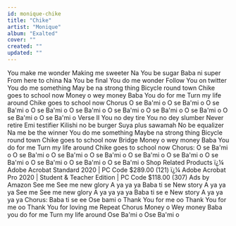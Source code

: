 ```yaml
---
id: monique-chike
title: "Chike"
artist: "Monique"
album: "Exalted"
cover: ""
created: ""
updated: ""
---
```


You make me wonder
Making me sweeter
Na You be sugar
Baba ni super
From here to china
Na You be final
You do me wonder
Follow You on twitter
You do me something
May be na strong thing
Bicycle round town
Chike goes to school now
Money o wey money
Baba You do for me
Turn my life around
Chike goes to school now
Chorus
O se Ba'mi o
O se Ba'mi o
O se Ba'mi o
O se Ba'mi o
O se Ba'mi o
O se Ba'mi o
O se Ba'mi o
O se Ba'mi o
O se Ba'mi o
O se Ba'mi o
Verse II
You no dey tire
You no dey slumber
Never retire
Emi testifier
Kilishi no be burger
Suya plus sawamah
No be equalizer
Na me be the winner
You do me something
Maybe na strong thing
Bicycle round town
Chike goes to school now
Bridge
Money o wey money
Baba You do for me
Turn my life around
Chike goes to school now
Chorus:
O se Ba'mi o
O se Ba'mi o
O se Ba'mi o
O se Ba'mi o
O se Ba'mi o
O se Ba'mi o
O se Ba'mi o
O se Ba'mi o
O se Ba'mi o
O se Ba'mi o
Shop Related Products
ï¿¼
Adobe Acrobat Standard 2020 | PC Code
$289.00
 (121)
ï¿¼
Adobe Acrobat Pro 2020 | Student & Teacher Edition | PC Code
$118.00
 (307)
Ads by Amazon 
See me
See me new glory
A ya ya ya
Baba ti se New story
A ya ya ya
See me See me new glory
A ya ya ya ya
Baba ti se e New story
A ya ya ya ya
Chorus:
Baba ti se ee
Ose bami o
Thank You for me oo
Thank You for me oo
Thank You for loving me
Repeat Chorus
Money o Wey money
Baba you do for me
Turn my life around
Ose Ba'mi o
Ose Ba'mi o